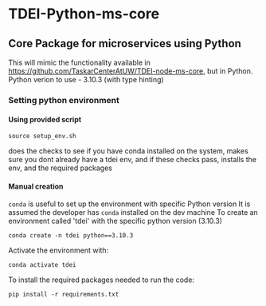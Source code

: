 # TDEI-Python-ms-core
## Core Package for microservices using Python
This will mimic the functionality available in https://github.com/TaskarCenterAtUW/TDEI-node-ms-core, but in Python.
Python verion to use - 3.10.3 (with type hinting)

### Setting python environment
#### Using provided script
```
source setup_env.sh
```
does the checks to see if you have conda installed on the system, makes sure you dont already have a tdei env, and if these checks pass, installs the env, and the required packages

#### Manual creation
`conda` is useful to set up the environment with specific Python version
It is assumed the developer has `conda` installed on the dev machine
To create an environment called 'tdei' with the specific python version (3.10.3)
```
conda create -n tdei python==3.10.3
```
Activate the environment with:
```
conda activate tdei
```
To install the required packages needed to run the code:
```
pip install -r requirements.txt
```